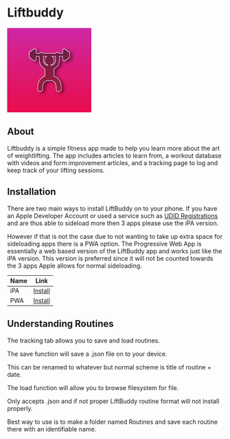 # Liftbuddy
![icon](/resources/ios/icon/icon-98@2x.png)

## About
Liftbuddy is a simple fitness app made to help you learn more about the art of weightlifting.  The app includes articles to learn from, a workout database with videos and form improvement articles, and a tracking page to log and keep track of your lifting sessions.

## Installation
There are two main ways to install LiftBuddy on to your phone. If you have an Apple Developer Account or used a service such as [UDID Registrations](https://www.udidregistrations.com) and are thus able to sideload more then 3 apps please use the iPA version.

However if that is not the case due to not wanting to take up extra space for sideloading apps there is a PWA option. The Progressive Web App is essentially a web based version of the LiftBuddy app and works just like the iPA version. This version is preferred since it will not be counted towards the 3 apps Apple allows for normal sideloading.

| Name          | Link          |
| ------------- | ------------- |
| iPA  | [Install](https://github.com/AwaadCc/liftbuddy) |
| PWA  | [Install](https://awaadcc.github.io/files/liftbuddy.mobileconfig)  |

## Understanding Routines
The tracking tab allows you to save and load routines.

The save function will save a .json file on to your device.

This can be renamed to whatever but normal scheme is title of routine + date.

The load function will allow you to browse filesystem for file.

Only accepts .json and if not proper LiftBuddy routine format will not install properly.

Best way to use is to make a folder named Routines and save each routine there with an identifiable name.
